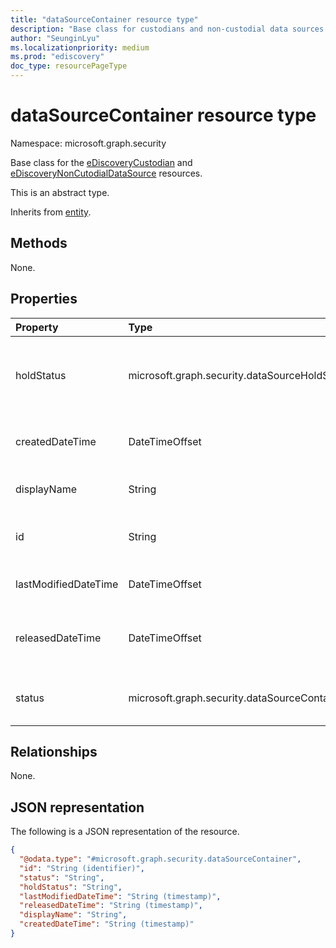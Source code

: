 ```yaml
---
title: "dataSourceContainer resource type"
description: "Base class for custodians and non-custodial data sources."
author: "SeunginLyu"
ms.localizationpriority: medium
ms.prod: "ediscovery"
doc_type: resourcePageType
---
```


# dataSourceContainer resource type

Namespace: microsoft.graph.security



Base class for the [eDiscoveryCustodian](../resources/security-ediscoverycustodian.md) and [eDiscoveryNonCutodialDataSource](../resources/security-ediscoverynoncustodialdatasource.md) resources.

This is an abstract type.

Inherits from [entity](../resources/entity.md).

## Methods

None.
## Properties
|Property|Type|Description|
|:---|:---|:---|
|holdStatus|microsoft.graph.security.dataSourceHoldStatus|The hold status of the dataSourceContainer. The possible values are: `notApplied`, `applied`, `applying`, `removing`, `partial`|
|createdDateTime|DateTimeOffset|Created date and time of the dataSourceContainer entity.|
|displayName|String|Display name of the dataSourceContainer entity.|
|id|String|Unique identifier of the dataSourceContainer. Inherited from [entity](../resources/entity.md)|
|lastModifiedDateTime|DateTimeOffset|Last modified date and time of the dataSourceContainer.|
|releasedDateTime|DateTimeOffset|Date and time that the dataSourceContainer was released from the case.|
|status|microsoft.graph.security.dataSourceContainerStatus|Latest status of the dataSourceContainer. Possible values are: `Active`, `Released`.|

## Relationships
None.

## JSON representation
The following is a JSON representation of the resource.
<!-- {
  "blockType": "resource",
  "keyProperty": "id",
  "@odata.type": "microsoft.graph.security.dataSourceContainer",
  "baseType": "microsoft.graph.entity",
  "openType": false
}
-->
``` json
{
  "@odata.type": "#microsoft.graph.security.dataSourceContainer",
  "id": "String (identifier)",
  "status": "String",
  "holdStatus": "String",
  "lastModifiedDateTime": "String (timestamp)",
  "releasedDateTime": "String (timestamp)",
  "displayName": "String",
  "createdDateTime": "String (timestamp)"
}
```

